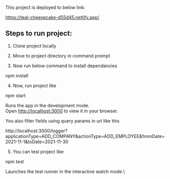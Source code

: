 This project is deployed to below link:

https://teal-cheesecake-d55d45.netlify.app/

## Steps to run project:

1. Clone project locally

2. Move to project directory in command prompt

3. Now run below command to install dependancies

npm install

4. Now, run project like

npm start


Runs the app in the development mode.\
Open [http://localhost:3000](http://localhost:3000) to view it in your browser.

You also filter fields using query params in url like this

http://localhost:3000/logger?applicationType=ADD_COMPANY&actionType=ADD_EMPLOYEE&fromDate=2021-11-1&toDate=2021-11-30

5. You can test project like 

npm test

Launches the test runner in the interactive watch mode.\
